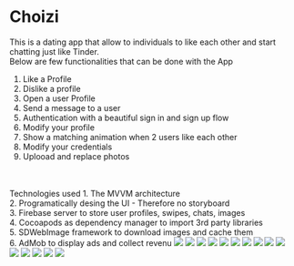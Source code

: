 # Choizi

This is a dating app that allow to individuals to like each other and start chatting just like Tinder.
<br>
Below are few functionalities that can be done with the App
1. Like a Profile
2. Dislike a profile
3. Open a user Profile
4. Send a message to a user
5. Authentication with a beautiful sign in and sign up flow
6. Modify your profile
7. Show a matching animation when 2 users like each other
8. Modify your credentials
9. Uplooad and replace photos

<br>
<br>
Technologies used
1. The MVVM architecture <br>
2. Programatically desing the UI - Therefore no storyboard <br>
3. Firebase server to store user profiles, swipes, chats, images <br>
4. Cocoapods as dependency manager to import 3rd party libraries <br>
5. SDWebImage framework to download images and cache them <br>
6. AdMob to display ads and collect revenu

<img src="/mockups/IMG_0268_iphonexspacegrey_portrait.png"/>
<img src="/mockups/IMG_0269_iphonexspacegrey_portrait.png"/>
<img src="/mockups/IMG_0270_iphonexspacegrey_portrait.png"/>
<img src="/mockups/IMG_0271_iphonexspacegrey_portrait.png"/>
<img src="/mockups/IMG_0272_iphonexspacegrey_portrait.png"/>
<img src="/mockups/IMG_0273_iphonexspacegrey_portrait.png"/>
<img src="/mockups/IMG_0274_iphonexspacegrey_portrait.png"/>
<img src="/mockups/IMG_0275_iphonexspacegrey_portrait.png"/>
<img src="/mockups/IMG_0276_iphonexspacegrey_portrait.png"/>
<img src="/mockups/IMG_0277_iphonexspacegrey_portrait.png"/>
<img src="/mockups/IMG_0278_iphonexspacegrey_portrait.png"/>
<img src="/mockups/IMG_0279_iphonexspacegrey_portrait.png"/>
<img src="/mockups/IMG_0280_iphonexspacegrey_portrait.png"/>
<img src="/mockups/IMG_0281_iphonexspacegrey_portrait.png"/>
<img src="/mockups/IMG_0282_iphonexspacegrey_portrait.png"/>
